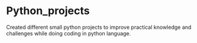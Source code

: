 # Python_projects

Created different small python projects to improve practical knowledge and challenges while doing coding in python language. 
